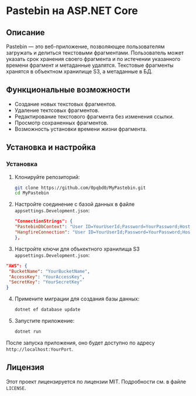 # Pastebin на ASP.NET Core
## Описание

Pastebin — это веб-приложение, позволяющее пользователям загружать и делиться текстовыми фрагментами. Пользователь может указать срок хранения своего фрагмента и по истечении указанного времени фрагмент и метаданные удалятся. Текстовые фрагменты хранятся в объектном хранилище S3, а метаданные в БД. 

## Функциональные возможности

- Создание новых текстовых фрагментов.
- Удаление тектсовых фрагментов.
- Редактирование текстового фрагмента без изменения ссылки.
- Просмотр сохраненных фрагментов.
- Возможность установки времени жизни фрагмента.

## Установка и настройка
### Установка

1. Клонируйте репозиторий:

    ```bash
    git clone https://github.com/0pqbd0/MyPastebin.git
    cd MyPastebin
    ```

2. Настройте соединение с базой данных в файле `appsettings.Development.json`:

    ```json
    "ConnectionStrings": {
    "PastebinDbContext": "User ID=YourUserId;Password=YourPassword;Host=localhost;Port=YourPort;Database=YourDbName;",
    "HangfireConnection": "User ID=YourUserId;Password=YourPassword;Host=localhost;Port=YourPort;Database=YourDbName;"
    },
    ```
    
3. Настройте ключи для объкектного хранилища S3 `appsettings.Development.json`:
 ```json
 "AWS": {
  "BucketName": "YourBucketName",
  "AccessKey": "YourAccessKey",
  "SecretKey": "YourSecretKey"
 }
 ```

4. Примените миграции для создания базы данных:

    ```bash
    dotnet ef database update
    ```

5. Запустите приложение:

    ```bash
    dotnet run
    ```

После запуска приложения, оно будет доступно по адресу `http://localhost:YourPort`.

## Лицензия

Этот проект лицензируется по лицензии MIT. Подробности см. в файле `LICENSE`.
